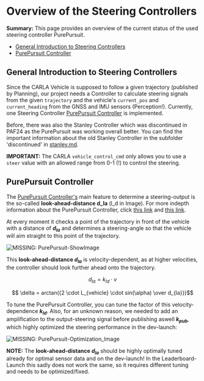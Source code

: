 # Overview of the Steering Controllers

**Summary:** This page provides an overview of the current status of the used steering controller PurePursuit.

- [General Introduction to Steering Controllers](#general-introduction-to-steering-controllers)
- [PurePursuit Controller](#purepursuit-controller)

## General Introduction to Steering Controllers

Since the CARLA Vehicle is supposed to follow a given trajectory (published by Planning), our project needs a Controller to calculate steering signals from the given ```trajectory``` and the vehicle's ```current_pos``` and ```current_heading``` from the GNSS and IMU sensors (Perception!).
Currently, one Steering Controller [PurePursuit Controller](#purepursuit-controller) is implemented.

Before, there was also the Stanley Controller which was discontinued in PAF24 as the PurePursuit was working overall better. You can find the important information about the old Stanley Controller in the subfolder 'discontinued' in [stanley.md](./discontinued/stanley.md).

**IMPORTANT:** The CARLA ```vehicle_control_cmd``` only allows you to use a ```steer``` value with an allowed range from 0-1 (!) to control the steering.

## PurePursuit Controller

The [PurePursuit Controller's](../../code/control/src/pure_pursuit_controller.py) main feature to determine a steering-output is the so-called **look-ahead-distance d_la** (l_d in Image).
For more indepth information about the PurePursuit Controller, click [this link](https://de.mathworks.com/help/nav/ug/pure-pursuit-controller.html) and [this link](https://thomasfermi.github.io/Algorithms-for-Automated-Driving/Control/PurePursuit.html).

At every moment it checks a point of the trajectory in front of the vehicle with a distance of **$d_{la}$** and determines a steering-angle so that the vehicle will aim straight to this point of the trajectory.

![MISSING: PurePursuit-ShowImage](../assets/control/Steering_PurePursuit.png)

This **look-ahead-distance $d_{la}$**  is velocity-dependent, as at higher velocities, the controller should look further ahead onto the trajectory.

$$ d_{la} = k_{ld} \cdot v $$

$$ \delta = arctan({2 \cdot L_{vehicle} \cdot sin(\alpha) \over d_{la}})$$

To tune the PurePursuit Controller, you can tune the factor of this velocity-dependence **$k_{ld}$**.
Also, for an unknown reason, we needed to add an amplification to the output-steering signal before publishing aswell **$k_{pub}$**, which highly optimized the steering performance in the dev-launch:

![MISSING: PurePursuit-Optimization_Image](../assets/control/Steering_PurePursuit_Tuning.png)

**NOTE:** The **look-ahead-distance $d_{la}$** should be highly optimally tuned already for optimal sensor data and on the dev-launch!
In the Leaderboard-Launch this sadly does not work the same, so it requires different tuning and needs to be optimized/fixed.